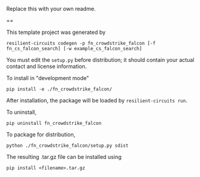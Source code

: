 Replace this with your own readme.

==

This template project was generated by

    resilient-circuits codegen -p fn_crowdstrike_falcon [-f fn_cs_falcon_search] [-w example_cs_falcon_search]


You must edit the `setup.py` before distribution;
it should contain your actual contact and license information.

To install in "development mode"

    pip install -e ./fn_crowdstrike_falcon/

After installation, the package will be loaded by `resilient-circuits run`.


To uninstall,

    pip uninstall fn_crowdstrike_falcon


To package for distribution,

    python ./fn_crowdstrike_falcon/setup.py sdist

The resulting .tar.gz file can be installed using

    pip install <filename>.tar.gz
